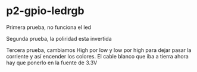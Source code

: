 # p2-gpio-ledrgb
Primera prueba, no funciona el led

Segunda prueba, la poliridad esta invertida

Tercera prueba, cambiamos High por low y low por high para dejar pasar la corriente y así encender los colores. El cable blanco que iba a tierra ahora hay que ponerlo en la fuente de 3.3V
